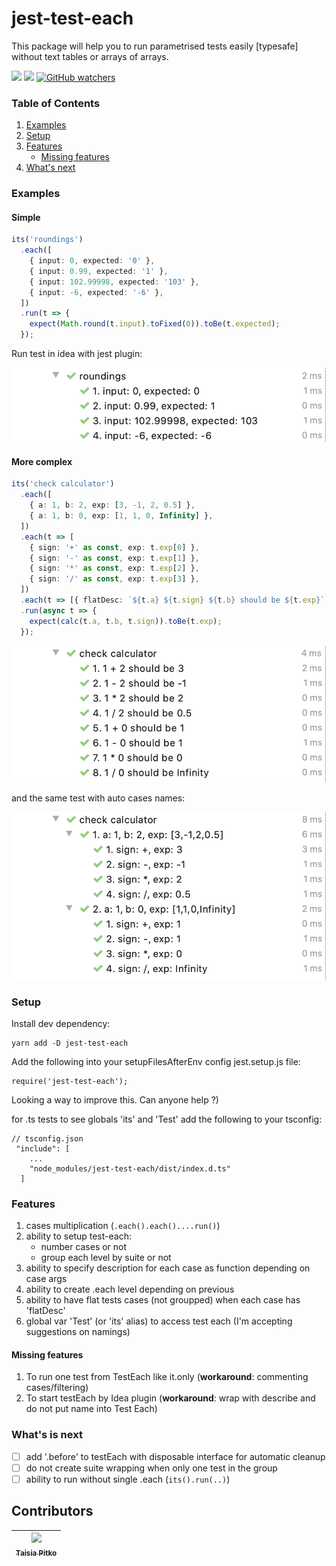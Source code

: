 # jest-test-each

This package will help you to run parametrised tests easily [typesafe] without text tables or arrays of arrays.

![](https://img.shields.io/badge/License-MIT-yellow.svg)
![](https://img.shields.io/badge/PRs-welcome-brightgreen.svg?style=flat-square)
[![GitHub watchers](https://img.shields.io/github/watchers/mmisty/jest-test-each.svg?style=social)](https://github.com/mmisty/jest-test-each/watchers)

### Table of Contents

1. [Examples](#examples)
2. [Setup](#setup)
3. [Features](#features)
   - [Missing features](#missing-features)
4. [What's next](#whats-next)

### Examples

#### Simple

```typescript
its('roundings')
  .each([
    { input: 0, expected: '0' },
    { input: 0.99, expected: '1' },
    { input: 102.99998, expected: '103' },
    { input: -6, expected: '-6' },
  ])
  .run(t => {
    expect(Math.round(t.input).toFixed(0)).toBe(t.expected);
  });
```

Run test in idea with jest plugin:

![](./docs/roundings.png)

#### More complex

```typescript
its('check calculator')
  .each([
    { a: 1, b: 2, exp: [3, -1, 2, 0.5] },
    { a: 1, b: 0, exp: [1, 1, 0, Infinity] },
  ])
  .each(t => [
    { sign: '+' as const, exp: t.exp[0] },
    { sign: '-' as const, exp: t.exp[1] },
    { sign: '*' as const, exp: t.exp[2] },
    { sign: '/' as const, exp: t.exp[3] },
  ])
  .each(t => [{ flatDesc: `${t.a} ${t.sign} ${t.b} should be ${t.exp}` }])
  .run(async t => {
    expect(calc(t.a, t.b, t.sign)).toBe(t.exp);
  });
```

![](./docs/calc.png)

and the same test with auto cases names:

![](./docs/calc2.png)

### Setup

Install dev dependency:

```
yarn add -D jest-test-each
```

Add the following into your setupFilesAfterEnv config jest.setup.js file:

```
require('jest-test-each');
```

Looking a way to improve this. Can anyone help ?)

for .ts tests to see globals 'its' and 'Test' add the following to your tsconfig:

```
// tsconfig.json
 "include": [
    ...
    "node_modules/jest-test-each/dist/index.d.ts"
  ]
```

### Features

1. cases multiplication (`.each().each()....run()`)
2. ability to setup test-each:
   - number cases or not
   - group each level by suite or not
3. ability to specify description for each case as function depending on case args
4. ability to create .each level depending on previous
5. ability to have flat tests cases (not groupped) when each case has 'flatDesc'
6. global var 'Test' (or 'its' alias) to access test each (I'm accepting suggestions on namings)

#### Missing features

1. To run one test from TestEach like it.only (**workaround**: commenting cases/filtering)
2. To start testEach by Idea plugin (**workaround**: wrap with describe and do not put name into Test Each)

### What's is next

- [ ] add '.before' to testEach with disposable interface for automatic cleanup
- [ ] do not create suite wrapping when only one test in the group
- [ ] ability to run without single .each (`its().run(..)`)

## Contributors

| [<img src="https://avatars0.githubusercontent.com/u/16957275?s=400&v=4" width="100px;"/><br/><sub><b>Taisia Pitko</b></sub>](https://github.com/mmisty) |
| ------------------------------------------------------------------------------------------------------------------------------------------------------- |
